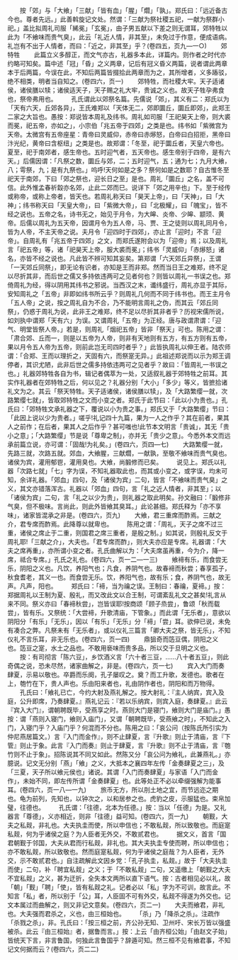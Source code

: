 <!-- { "loadSidebar": true } -->
　　按「郊」与「大飨」「三献」「皆有血」「腥」「爓」「孰」。郑氏曰：「远近备古今也。尊者先远。」此善斡旋记文处。然谓：「三献为祭社稷五祀，一献为祭群小祀。」盖比拟周礼司服「絺冕」「玄冕」，由子男五献以下差之则无谓耳，郊特牲以此为「不飨味而贵气臭」，此云「礼近人情，非其至」，未免过于作意，便成语病。礼岂有不出于人情者，而曰：「近之，非其至」乎？(卷四五，页九—一○)
　　郊特牲
　　此篇立义多醇正，而文气亦古，礼器多本此，详篇内。则作者之时代亦约略可知矣。篇中述「冠」「昏」之义两章，记后有冠义昏义两篇，说者谓此两章本于后两篇，今误在此，不知后两篇皆掇拾此两章而为之，其所增者，义多蹖驳，绝不相类，明者当自知之。(卷四六，页一)
　　郊特牲，而社稷大牢。天子适诸侯，诸侯膳以犊；诸侯适天子，天子赐之礼大牢，贵诚之义也。故天子牲孕弗食也，祭帝弗用也。
　　孔氏谓此以郊祭名篇。先儒说「郊」，其义有二：郑氏以为「天有六天，丘郊各异」，王氏难郑以「天体无二，郊即圜丘，圜丘即郊」，此郑王二家之大旨也。愚按：郑说皆本周礼及纬书。周礼如司服「王祀昊天上帝，则大裘而冕，祀五帝，亦如之」，小宗伯「兆五帝于四郊」之类是也。纬书如「紫微宫为天帝。太微宫有五帝座星：青帝曰灵威仰，赤帝曰赤熪怒，白帝曰白招拒，黑帝曰汴光纪，黄帝曰含枢纽」之类是也。故郑谓：「冬至，祀于圜丘者，天皇六帝也。夏至，祀于南郊者，感生帝也。五时迎气者，五天帝也。感生帝别于四帝，是有六天。」后儒因谓：「凡祭之数，圜丘与郊，二；五时迎气，五；通为七；九月大飨，八；雩祭，九；是有九祭也。」呜呼!天何如是之多？祭何如是之数耶？自古惟冬至祀天于南郊，下曰「郊之祭也，迎长日之至」是也。周礼「圜丘」之名，盖不可信。此外惟孟春祈縠亦名郊，止此二郊而巳。说详下「郊之用辛也」下。至于经传或称帝，或称上帝者，皆天也。若周礼称天曰「昊天上帝」，曰「天神」，曰「大神」；纬书称天曰「天皇大帝」，曰「紫微大帝」，曰「北极耀」，曰「魄宝」，皆不经之说也。五帝之名，诗书无之，始见于月令，为大皞、炎帝、少皞、颛顼、黄帝。后儒以周礼为五天帝，因谓月令为五人帝，马、贾、王之徒则以周礼同月令，皆为人帝，不主天帝之说。夫月令「迎四时于四郊」，亦止言「迎时」不言「迎帝」。自周礼有「兆五帝于四郊」之文，而郑氏遂附会以为「迎帝」焉；以及周礼言「祀五帝」等，诸「祀昊天上帝，服大裘而冕」；纬书「灵威仰」「赤熪怒」诸名，亦皆不经之说也。凡此皆不辨可知其妄矣。第郑谓「六天郊丘异祭」，王谓「一天郊丘同祭」，即无论有识者，亦知是王而非郑。然而当日王之难郑，终不足以尽折其非，而后世之儒又多持依违两可之见者何也？则皆以周礼一书误之也。郑倚周礼为经，得以阴用其纬书之邪说。当西汉之末，谶纬盛行，周礼亦显于其际，安知周礼之「五帝」非即如纬书所云乎？则周礼几何而不同于纬书也。而王主月令「五人帝」之说，按之周礼自为不合，乃不能明言周礼之伪，而其云「郊丘同祭」，仍惑于周礼为说，此非王之难郑，终不足以尽折其非者乎？历视宋儒所说，如刘执中谓郑「天有六」为误。又谓周礼「五帝」为正经。唐与政谓肃谓：「迎气、明堂皆祭人帝。」若是，则周礼「烟祀五帝」皆非「祭天」可也。陈用之谓：「肃合郊、丘而一，则是以五帝为人帝，则非有天地则有五方，有五方则有五帝，果以月令五人帝为五帝，则前此岂无司四时者乎？」此皆执周礼以伸王者。陆农师谓：「合郑、王而以理折之，天固有六，而祭寔无异。」此祖述郑说而以示为郑王调停者，其识尤陋，此非后世之儒多持依违两可之见者乎？故曰：「皆周礼一书误之也。」礼器郊特牲各自为书，辑记者偶萃为一处，又适叙礼器于郊特牲之前耳。其实作礼器者在郊特牲之后，何以见之？礼器分别「大小」「多少」等义，皆摭拾诸礼文为之。其云「祭天特牲。天子适诸侯，诸侯膳以犊」，及「大路繁缨一就，次路繁缨七就」，皆取郊特牲之文而小变之者。郑氏于此节曰：「此以小为贵也。」孔氏曰：「郊特牲文承礼器之下，覆说以小为贵之事。」郑氏又于「大路繁缨」节曰：「此因上说以少为贵者。」嗟乎!礼记四十九篇，果为一人之作乎？其在前者，果其人之前作；在后者，果其人之后作乎？甚可嗤也!此节本文明言「贵诚」，其无「贵小之意」；「大路繁缨」节是说「尊卑之制」，亦并无「贵少之意」。今悉外本文而远承前篇立说，亦可谓：「固哉!为礼矣。」(卷四六，页四—七)
　　大路繁缨一就，先路三就，次路五就。郊血，大飨腥，三献爓，一献孰，至敬不飨味而贵气臭也。诸侯为宾，灌用郁鬯，灌用臭也。大飨，尚腶修而已矣。
　　说见上。郑氏以礼器「次路七就」「七」字为误，不知礼器取此也，而其或小变之，或字误，均未可知，余详礼器。「郊血」四句，及「诸侯为宾」二句，皆言「不飨味而贵气臭」之义，其文亦错落浑古。礼器以「郊血」四句，言「礼之近人情者，非其至」；以「诸侯为宾」二句，言「礼之以少为贵」，则礼器之取此明矣。孙文融曰：「腶修非气臭，但不极味。言尚此，则此外皆飨其臭耳。」此论甚细。郑氏释为「亦不享味」，诸家皆混承之非是。(卷四六，页九)
　　大飨，君三重席而酢焉。三献之介，君专席而酢焉。此降尊以就卑也。
　　陈用之谓：「周礼，天子之席不过三重，诸侯之席止于二重，则国君之席三重者，是殷之制。」如其说，则殷礼反文于周礼耶!「三献之介」，大夫也。「君专席而酢」，则大夫亦应是专席。礼器谓：「大夫之席再重」，亦所谓小变之者。孔氏曲解以为：「大夫席虽再重，今为介，降一席，祗合专席。」孔氏之礼也。(卷四六，页一二—一三)
　　飨褅有乐，而食尝无乐，阴阳之义也。凡饮，养阳气也；凡食，养阴气也。故春褅而秋尝；春享孤子，秋食耆老，其义一也。而食尝无乐。饮，养阳气也，故有乐；食，养阴气也，故无声。凡声，阳也。
　　郑氏曰：「褅，当为禴之误。王制曰：春禴，夏褅。」按：郑据周礼以王制为夏、殷礼，而又改此文以合王制，可谓紊乱礼文之甚矣!礼言从来不同。祭义亦曰「春褅秋尝」，岂皆误耶!按商颂「顾子烝尝」，鲁颂「秋而载尝」，皆有乐。又祭统：「大尝褅，升歌清庙，下管象。」而此谓「无乐者」，意欲以阴阳分「有乐」「无乐」，因以「有乐」「无乐」分「褅」「尝」耳。欲伸已说，未免有凑合之弊。凡祭未有「无乐者」，或以仪礼三篇言「卿大夫之祭，皆无乐」，不知仪礼不言乐耳，非无乐也。(卷四六，页一四)
　　鼎狙奇而笾豆偶，阴阳之义也。笾豆之寔，水土之品也。不敢用亵味而贵多品，所以交于旦明之义也。
　　按：有司彻言「陈六豆」，乡饮酒义言「六十者三豆，……八十者五豆」，则此奇偶之说，恐未尽然，诸家曲解之，非是。(卷四六，页一七)
　　宾入大门而奏肆夏，示易以敬也。卒爵而乐阕，孔子屡叹之。奠？而工升歌，发德也。歌者在上，匏竹在下，贵人声也。乐由阳来者也，礼由阴作者也，阴阳和而万物得。
　　孔氏曰：「飨礼已亡，今约大射及燕礼解之。按大射礼：『主人纳宾，宾入及庭，公升即席，乃奏肆夏。』燕礼记云：『若以乐纳宾，则宾入庭，奏肆夏。』此云『宾入大门』，谓朝聘既毕，受燕享之时。燕则大门是寝门，飨则大门是庙门。」愚按：谓「燕则入寝门，飨则入庙门」，又谓「朝聘既毕，受燕飨之时」，不知此之入门，入寝门乎？入庙门乎？何混而不分也。陈用之曰：「哀公问（按陈氏所引实为仲尼燕居篇文。）言『入门而金作』，则不止肆夏，言『升歌』则止于清庙，言『下管』则止于象。此言『入门而奏』则止于肆夏，言『升歌』则不止于清庙，言『匏竹则不止于象」。招陈说其不同又如此。然陈又分「哀公问为飨礼，此兼燕礼。」亦臆说。记文无分别「燕」「飨」之义，大抵本之襄四年左传「金奏肆夏之三」，及「三夏，天子所以飨元侯也」诸说。其谓「入门而奏肆夏」与家语「入门而金作」，未始不同，即左传所谓「金奏肆夏」也。此等处正不必以牵缀强解为能事耳。(卷四六，页一八—一九)
　　旅币无方，所以刖土地之宜，而节远迩之期也。龟为前列，先知也，以钟次之，以和居参之也。虎豹之皮，示服猛也。束帛加璧，往德也。
　　孔氏谓：「往德，北本为任德。」按：当以「任德」为是。又礼器言「尊德」，义亦相近，则非「往德」益可知。(卷四六，页一九)
　　朝觐，大夫之私觌，非礼也。大夫执圭而使，所以申信也；不敢私觌，所以致敬也。而庭寔私觌，何为乎诸侯之庭？为人臣者无外交，不敢贰君也。
　　据文义，首言「国君朝觐于邻国，大夫从君而行私觌，非礼也。其大夫执圭专使而聘，所以申信也；亦不敢私觌，所以致敬也。然而庭寔私觌，何为乎诸侯之庭哉？为人臣者，无外交，示不敢贰君也。」自注疏解此文因乡党：「孔子执圭，私觌。」故于「大夫执圭而使」二句，补「聘宜私觌」之义；于「不敢私觌」二句，又遥缴上「朝觐之大夫不宜私觌」之义，甚为迂折，全失本文两所以直下语气。按：古者相见必以礼，故「朝」「觐」「聘」「使」，皆有私觌之礼。记者必以「私」字为不可训，故言此。不知言「私」者，所以别于「公」耳，人臣固不可有外交，私觌不得遂为外交也。记文本属过而曲解之，则又非记文意矣。(卷四六，页二一)
　　大夫而飨君，非礼也。大夫强而君杀之，义也，由三桓始也。
　　「杀」乃「降杀之杀」。注疏作「杀戮之杀」，非。孔氏曰：「按三桓之前，齐公孙无知、卫州吁、宋长万皆以强盛被杀。此云『由三桓始』者，据鲁而言。」按：上云「由齐桓公始」「由赵文子始」皆统天下言，非言鲁国，何独此言鲁国乎？辞遁可知。然三桓不见有飨君事，不知记文何据而云？(卷四六，页二二)
